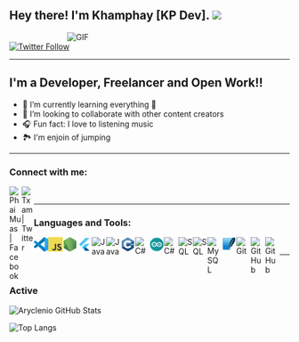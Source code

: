 <!-- ### Content
 -->
<h2> Hey there! I'm Khamphay [KP Dev]. <img src="https://th.bing.com/th/id/R.2d6044f9da0938462482566741632909?rik=7l2yxKNSsnL0Fw&pid=ImgRaw&r=0" width="80" ></h2>
<!-- <img align="right" alt="GIF" src="https://raw.githubusercontent.com/devSouvik/devSouvik/master/gif3.gif" width="500"/> -->
<!-- <img align="right" alt="GIF" src="https://gifimage.net/wp-content/uploads/2018/10/blinking-morse-code-gif-5.gif" width="335"/> -->
<img align="right" alt="GIF" src="https://cdn.dribbble.com/users/1019864/screenshots/3079099/codeloop.gif" width="400"/>


[![Twitter Follow](https://img.shields.io/twitter/follow/Txam20?color=1DA1F2&logo=twitter&style=for-the-badge)](https://twitter.com/Txam20)
<!-- [![Facbook Follow](https://img.shields.io/facbook/follow/phai.muas?color=1DA1F2&logo=twitter&style=for-the-badge)](https://www.facebook.com/phai.muas) -->

---
## I'm a  Developer, Freelancer and Open Work!!

- 🌱 I’m currently learning everything 🤣
- 👯 I’m looking to collaborate with other content creators
- 🎧 Fun fact: I love to listening music
- 🏞 I'm enjoin of jumping

---

### Connect with me:

<!-- [<img align="left" alt="codeSTACKr.com" width="22px" src="https://raw.githubusercontent.com/iconic/open-iconic/master/svg/globe.svg" />][website] -->
[<img align="left" alt="Phai Muas | Facebook" width="22px" src="https://cdn.jsdelivr.net/npm/simple-icons@v3/icons/facebook.svg" />][facebook]
[<img align="left" alt="Txam | Twitter" width="22px" src="https://cdn.jsdelivr.net/npm/simple-icons@v3/icons/twitter.svg" />][twitter]
<!-- [<img align="left" alt="codeSTACKr | LinkedIn" width="22px" src="https://cdn.jsdelivr.net/npm/simple-icons@v3/icons/linkedin.svg" />][linkedin]
[<img align="left" alt="codeSTACKr | Instagram" width="22px" src="https://cdn.jsdelivr.net/npm/simple-icons@v3/icons/instagram.svg" />][instagram] -->

<br />

---

### Languages and Tools:

<img align="left" alt="Visual Studio Code" width="26px" src="https://raw.githubusercontent.com/github/explore/80688e429a7d4ef2fca1e82350fe8e3517d3494d/topics/visual-studio-code/visual-studio-code.png" />
<img align="left" alt="JavaScript" width="26px" src="https://raw.githubusercontent.com/github/explore/80688e429a7d4ef2fca1e82350fe8e3517d3494d/topics/javascript/javascript.png" />
<img align="left" alt="Node.js" width="26px" src="https://raw.githubusercontent.com/github/explore/80688e429a7d4ef2fca1e82350fe8e3517d3494d/topics/nodejs/nodejs.png" />
<img align="left" alt="Flutter" width="26px" src="https://raw.githubusercontent.com/github/explore/80688e429a7d4ef2fca1e82350fe8e3517d3494d/topics/flutter/flutter.png" />
<img align="left" alt="Java" width="26px" src="https://img.icons8.com/color/2x/java-coffee-cup-logo.png" />
<img align="left" alt="Java" width="26px" src="https://f0.pngfuel.com/png/120/705/c-logo-png-clip-art.png" />
<img align="left" alt="Java" width="26px" src="https://raw.githubusercontent.com/github/explore/80688e429a7d4ef2fca1e82350fe8e3517d3494d/topics/cpp/cpp.png" />
<img align="left" alt="C#" width="26px" src="https://seeklogo.com/images/C/c-sharp-c-logo-02F17714BA-seeklogo.com.png" />
<img align="left" alt="C#" width="26px" src="https://raw.githubusercontent.com/github/explore/80688e429a7d4ef2fca1e82350fe8e3517d3494d/topics/arduino/arduino.png" />
<img align="left" alt="C#" width="26px" src="https://2.bp.blogspot.com/-tzm1twY_ENM/XlCRuI0ZkRI/AAAAAAAAOso/BmNOUANXWxwc5vwslNw3WpjrDlgs9PuwQCLcBGAsYHQ/s1600/pasted%2Bimage%2B0.png" />
<img align="left" alt="SQL" width="26px" src="https://sos-software.com/wp-content/uploads/IntelliJ_IDEA_Logo.svg_.png" />
<img align="left" alt="SQL" width="26px" src="https://www.jing.fm/clipimg/full/29-291748_sql-server-logo-microsoft-png-microsoft-sql-server.png" />
<img align="left" alt="MySQL" width="26px" src="https://www.mysql.com/common/logos/logo-mysql-170x115.png" />
<img align="left" alt="SQLite" width="26px" src="https://raw.githubusercontent.com/github/explore/78df643247d429f6cc873026c0622819ad797942/topics/sqlite/sqlite.png" />
<img align="left" alt="Git" width="26px" src="https://tech.bodyfitstation.com/wp-content/uploads/2016/11/git-logo.png" />
<img align="left" alt="GitHub" width="26px" src="http://pngimg.com/uploads/github/github_PNG20.png" />
<img align="left" alt="GitHub" width="26px" src="https://www.unixmen.com/wp-content/uploads/2016/02/gitlab-logo-square.png" />

<br />

---
<br />

### Active
![Aryclenio GitHub Stats](https://github-readme-stats.vercel.app/api?username=Khamphay&show_icons=true&theme=radical&title_color=8E2DE2&text_color=fff&icon_color=8E2DE2)

<!-- [![Top Langs](https://github-readme-stats.vercel.app/api/top-langs/?username=Khamphay&layout=compact&text_color=daf7dc&bg_color=151515)](https://github.com/devSouvik/github-readme-stats) -->

![Top Langs](https://github-readme-stats.vercel.app/api/top-langs/?username=Khamphay&theme=radical&title_color=8E2DE2&text_color=fff)

<!-- --- -->

<!-- <br /> -->


<!-- --- -->

<!-- ### 📕 Latest Blog Posts -->

<!-- BLOG-POST-LIST:START -->

<!-- BLOG-POST-LIST:END -->

<!-- ➡️ [more blog posts...](https://example.com) -->

<!-- --- -->

<!-- <details> -->
<!--   <summary>:zap: Recent GitHub Activity</summary> -->
  
<!--START_SECTION:activity-->
<!-- 1. 🗣 Commented on [#2](https://github.com/codeSTACKr/portfolio-sass/issues/2) in [codeSTACKr/portfolio-sass](https://github.com/codeSTACKr/portfolio-sass)
2. ...... -->
<!--END_SECTION:activity-->

<!-- </details> -->

<!-- <details> -->
  <!-- <summary>:zap: GitHub Stats</summary> -->

  <!-- <img align="left" alt="codeSTACKr's GitHub Stats" src="https://github-readme-stats.codestackr.vercel.app/api?username=codeSTACKr&show_icons=true&hide_border=true" /> -->

<!-- </details> -->


[twitter]: https://twitter.com/Txam20
[facebook]: https://www.facebook.com/phai.muas

